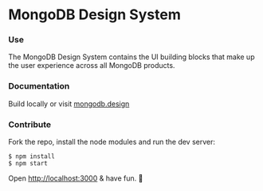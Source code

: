 # MongoDB Design System

### Use

The MongoDB Design System contains the UI building blocks that make up the user experience across all MongoDB products.

### Documentation

Build locally or visit [mongodb.design](http://mongodb.design)

### Contribute

Fork the repo, install the node modules and run the dev server:

```
$ npm install
$ npm start
```

Open [http://localhost:3000](http://localhost:3000) & have fun. 🐒

